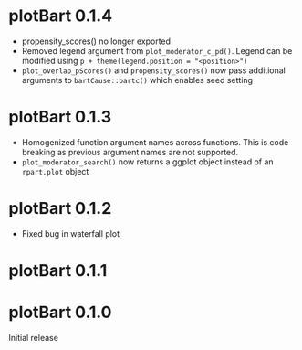 # plotBart 0.1.4
- propensity_scores() no longer exported
- Removed legend argument from `plot_moderator_c_pd()`. Legend can be modified using `p + theme(legend.position = "<position>")`
- `plot_overlap_pScores()` and `propensity_scores()` now pass additional arguments to `bartCause::bartc()` which enables seed setting

# plotBart 0.1.3
- Homogenized function argument names across functions. This is code breaking as previous argument names are not supported.
- `plot_moderator_search()` now returns a ggplot object instead of an `rpart.plot` object

# plotBart 0.1.2
- Fixed bug in waterfall plot

# plotBart 0.1.1

# plotBart 0.1.0
Initial release

